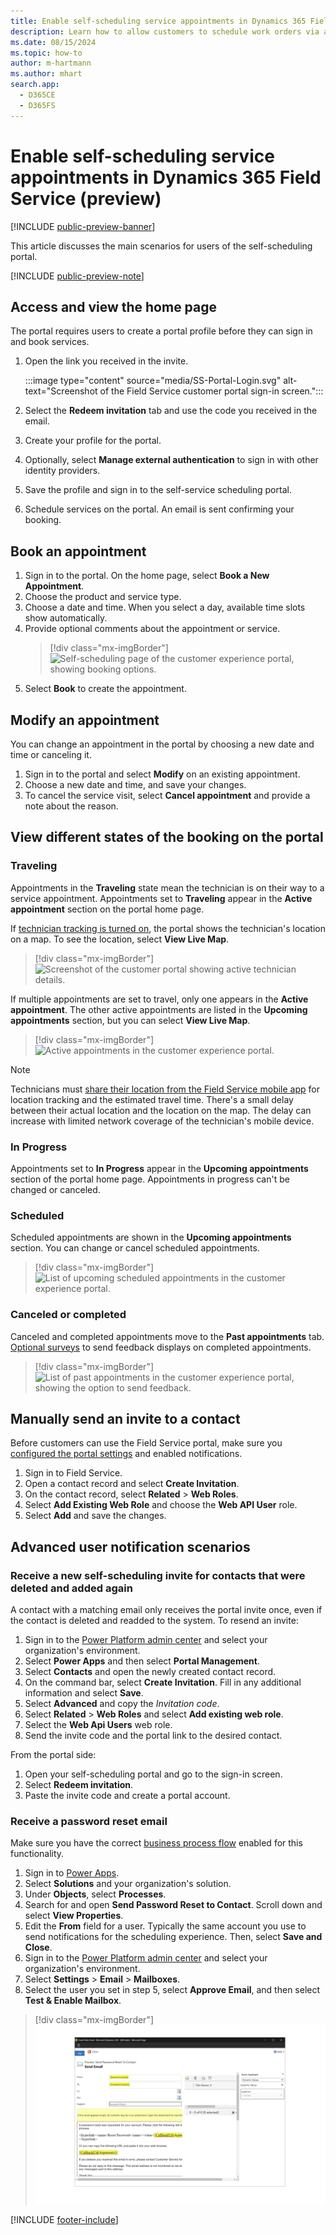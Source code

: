 ```yaml
---
title: Enable self-scheduling service appointments in Dynamics 365 Field Service (preview)
description: Learn how to allow customers to schedule work orders via a customer portal in Dynamics 365 Field Service.
ms.date: 08/15/2024
ms.topic: how-to
author: m-hartmann
ms.author: mhart
search.app:
  - D365CE
  - D365FS
---
```


# Enable self-scheduling service appointments in Dynamics 365 Field Service (preview)

[!INCLUDE [public-preview-banner](../includes/public-preview-banner.md)]

This article discusses the main scenarios for users of the self-scheduling portal.

[!INCLUDE [public-preview-note](../includes/public-preview-note.md)]

## Access and view the home page

The portal requires users to create a portal profile before they can sign in and book services.

1. Open the link you received in the invite.

   :::image type="content" source="media/SS-Portal-Login.svg" alt-text="Screenshot of the Field Service customer portal sign-in screen.":::

1. Select the **Redeem invitation** tab and use the code you received in the email.
1. Create your profile for the portal.
1. Optionally, select **Manage external authentication** to sign in with other identity providers.
1. Save the profile and sign in to the self-service scheduling portal.
1. Schedule services on the portal. An email is sent confirming your booking.

## Book an appointment

1. Sign in to the portal. On the home page, select **Book a New Appointment**.
1. Choose the product and service type.
1. Choose a date and time. When you select a day, available time slots show automatically.
1. Provide optional comments about the appointment or service.
    > [!div class="mx-imgBorder"]
    > ![Self-scheduling page of the customer experience portal, showing booking options.](./media/homepage-self-scheduling-with-selected.jpg)
1. Select **Book** to create the appointment.

## Modify an appointment

You can change an appointment in the portal by choosing a new date and time or canceling it.

1. Sign in to the portal and select **Modify** on an existing appointment.
1. Choose a new date and time, and save your changes.
1. To cancel the service visit, select **Cancel appointment** and provide a note about the reason.

## View different states of the booking on the portal

### Traveling

Appointments in the **Traveling** state mean the technician is on their way to a service appointment. Appointments set to **Traveling** appear in the **Active appointment** section on the portal home page.

If [technician tracking is turned on](customer-portal-technician-tracking.md), the portal shows the technician's location on a map. To see the location, select **View Live Map**.

> [!div class="mx-imgBorder"]
> ![Screenshot of the customer portal showing active technician details.](./media/TMT-Desktop-Traveling.png)

If multiple appointments are set to travel, only one appears in the **Active appointment**. The other active appointments are listed in the **Upcoming appointments** section, but you can select **View Live Map**.

> [!div class="mx-imgBorder"]
> ![Active appointments in the customer experience portal.](./media/homepage-homepage-with-1-booking-in-travelling-state-which-has-link-to-tmt.jpg)

> [!NOTE]
> Technicians must [share their location from the Field Service mobile app](mobile/track-technician-location.md) for location tracking and the estimated travel time. There's a small delay between their actual location and the location on the map. The delay can increase with limited network coverage of the technician's mobile device.

### In Progress

Appointments set to **In Progress** appear in the **Upcoming appointments** section of the portal home page. Appointments in progress can't be changed or canceled.

### Scheduled

Scheduled appointments are shown in the **Upcoming appointments** section. You can change or cancel scheduled appointments.

> [!div class="mx-imgBorder"]
> ![List of upcoming scheduled appointments in the customer experience portal.](./media/homepage-homepage-with-upcoming-bookings.jpg)

### Canceled or completed

Canceled and completed appointments move to the **Past appointments** tab. [Optional surveys](create-configure-customer-portal.md) to send feedback displays on completed appointments.

> [!div class="mx-imgBorder"]
> ![List of past appointments in the customer experience portal, showing the option to send feedback.](./media/homepage-past-bookings-with-send-feedback-option-for-completed-bookings.jpg)

## Manually send an invite to a contact

Before customers can use the Field Service portal, make sure you [configured the portal settings](create-configure-customer-portal.md) and enabled notifications.

1. Sign in to Field Service.
1. Open a contact record and select **Create Invitation**.
1. On the contact record, select **Related** > **Web Roles**.
1. Select **Add Existing Web Role** and choose the **Web API User** role.
1. Select **Add** and save the changes.

## Advanced user notification scenarios

### Receive a new self-scheduling invite for contacts that were deleted and added again

A contact with a matching email only receives the portal invite once, even if the contact is deleted and readded to the system. To resend an invite:

1. Sign in to the [Power Platform admin center](https://admin.powerplatform.com) and select your organization's environment.
1. Select **Power Apps** and then select **Portal Management**.
1. Select **Contacts** and open the newly created contact record.
1. On the command bar, select **Create Invitation**. Fill in any additional information and select **Save**.
1. Select **Advanced** and copy the *Invitation code*.
1. Select **Related** > **Web Roles** and select **Add existing web role**.
1. Select the **Web Api Users** web role.
1. Send the invite code and the portal link to the desired contact.

From the portal side:

1. Open your self-scheduling portal and go to the sign-in screen.
1. Select **Redeem invitation**.
1. Paste the invite code and create a portal account.

### Receive a password reset email

Make sure you have the correct [business process flow](/power-automate/create-business-process-flow) enabled for this functionality.

1. Sign in to [Power Apps](https://make.powerapps.com/).
1. Select **Solutions** and your organization's solution.
1. Under **Objects**, select **Processes**.
1. Search for and open **Send Password Reset to Contact**. Scroll down and select **View Properties**.
1. Edit the **From** field for a user. Typically the same account you use to send notifications for the scheduling experience. Then, select **Save and Close**.
1. Sign in to the [Power Platform admin center](https://admin.powerplatform.com) and select your organization's environment.
1. Select **Settings** > **Email** > **Mailboxes**.
1. Select the user you set in step 5, select **Approve Email**, and then select **Test & Enable Mailbox**.

> [!div class="mx-imgBorder"]
> ![Field Service process edit page, showing the "Send Password Reset to Contact" process.](./media/SS-Process-sendemail.PNG)

[!INCLUDE [footer-include](../includes/footer-banner.md)]
